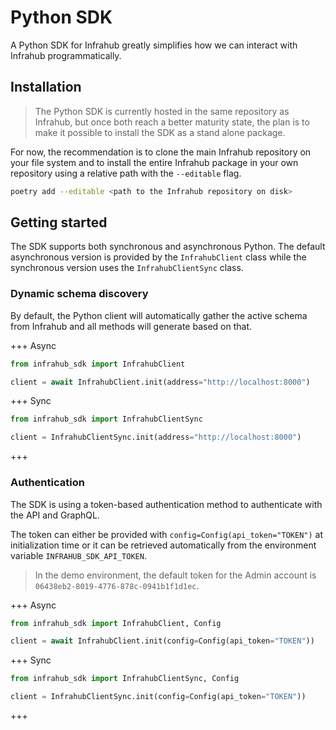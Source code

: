# Python SDK

A Python SDK for Infrahub greatly simplifies how we can interact with Infrahub programmatically.

## Installation

> The Python SDK is currently hosted in the same repository as Infrahub, but once both reach a better maturity state, the plan is to make it possible to install the SDK as a stand alone package.

For now, the recommendation is to clone the main Infrahub repository on your file system and to install the entire Infrahub package in your own repository using a relative path with the `--editable` flag.

```sh
poetry add --editable <path to the Infrahub repository on disk>
```

## Getting started

The SDK supports both synchronous and asynchronous Python. The default asynchronous version is provided by the `InfrahubClient` class while the synchronous version uses the `InfrahubClientSync` class.

### Dynamic schema discovery

By default, the Python client will automatically gather the active schema from Infrahub and all methods will generate based on that.

+++ Async

```python
from infrahub_sdk import InfrahubClient

client = await InfrahubClient.init(address="http://localhost:8000")
```

+++ Sync

```python
from infrahub_sdk import InfrahubClientSync

client = InfrahubClientSync.init(address="http://localhost:8000")
```

+++

### Authentication

The SDK is using a token-based authentication method to authenticate with the API and GraphQL.

The token can either be provided with `config=Config(api_token="TOKEN")` at initialization time or it can be retrieved automatically from the environment variable `INFRAHUB_SDK_API_TOKEN`.

> In the demo environment, the default token for the Admin account is `06438eb2-8019-4776-878c-0941b1f1d1ec`.

+++ Async

```python
from infrahub_sdk import InfrahubClient, Config

client = await InfrahubClient.init(config=Config(api_token="TOKEN"))
```

+++ Sync

```python
from infrahub_sdk import InfrahubClientSync, Config

client = InfrahubClientSync.init(config=Config(api_token="TOKEN"))
```

+++
